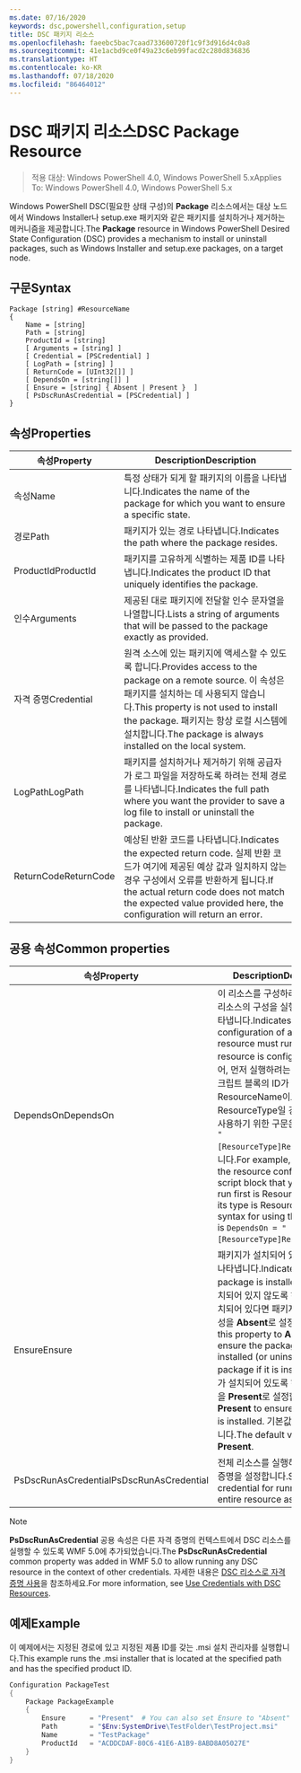 ```yaml
---
ms.date: 07/16/2020
keywords: dsc,powershell,configuration,setup
title: DSC 패키지 리소스
ms.openlocfilehash: faeebc5bac7caad733600720f1c9f3d916d4c0a8
ms.sourcegitcommit: 41e1acbd9ce0f49a23c6eb99facd2c280d836836
ms.translationtype: HT
ms.contentlocale: ko-KR
ms.lasthandoff: 07/18/2020
ms.locfileid: "86464012"
---
```

# <a name="dsc-package-resource"></a><span data-ttu-id="44e65-103">DSC 패키지 리소스</span><span class="sxs-lookup"><span data-stu-id="44e65-103">DSC Package Resource</span></span>

> <span data-ttu-id="44e65-104">적용 대상: Windows PowerShell 4.0, Windows PowerShell 5.x</span><span class="sxs-lookup"><span data-stu-id="44e65-104">Applies To: Windows PowerShell 4.0, Windows PowerShell 5.x</span></span>

<span data-ttu-id="44e65-105">Windows PowerShell DSC(필요한 상태 구성)의 **Package** 리소스에서는 대상 노드에서 Windows Installer나 setup.exe 패키지와 같은 패키지를 설치하거나 제거하는 메커니즘을 제공합니다.</span><span class="sxs-lookup"><span data-stu-id="44e65-105">The **Package** resource in Windows PowerShell Desired State Configuration (DSC) provides a mechanism to install or uninstall packages, such as Windows Installer and setup.exe packages, on a target node.</span></span>

## <a name="syntax"></a><span data-ttu-id="44e65-106">구문</span><span class="sxs-lookup"><span data-stu-id="44e65-106">Syntax</span></span>

```Syntax
Package [string] #ResourceName
{
    Name = [string]
    Path = [string]
    ProductId = [string]
    [ Arguments = [string] ]
    [ Credential = [PSCredential] ]
    [ LogPath = [string] ]
    [ ReturnCode = [UInt32[]] ]
    [ DependsOn = [string[]] ]
    [ Ensure = [string] { Absent | Present }  ]
    [ PsDscRunAsCredential = [PSCredential] ]
}
```

## <a name="properties"></a><span data-ttu-id="44e65-107">속성</span><span class="sxs-lookup"><span data-stu-id="44e65-107">Properties</span></span>

|<span data-ttu-id="44e65-108">속성</span><span class="sxs-lookup"><span data-stu-id="44e65-108">Property</span></span> |<span data-ttu-id="44e65-109">Description</span><span class="sxs-lookup"><span data-stu-id="44e65-109">Description</span></span> |
|---|---|
|<span data-ttu-id="44e65-110">속성</span><span class="sxs-lookup"><span data-stu-id="44e65-110">Name</span></span> |<span data-ttu-id="44e65-111">특정 상태가 되게 할 패키지의 이름을 나타냅니다.</span><span class="sxs-lookup"><span data-stu-id="44e65-111">Indicates the name of the package for which you want to ensure a specific state.</span></span> |
|<span data-ttu-id="44e65-112">경로</span><span class="sxs-lookup"><span data-stu-id="44e65-112">Path</span></span> |<span data-ttu-id="44e65-113">패키지가 있는 경로 나타냅니다.</span><span class="sxs-lookup"><span data-stu-id="44e65-113">Indicates the path where the package resides.</span></span> |
|<span data-ttu-id="44e65-114">ProductId</span><span class="sxs-lookup"><span data-stu-id="44e65-114">ProductId</span></span> |<span data-ttu-id="44e65-115">패키지를 고유하게 식별하는 제품 ID를 나타냅니다.</span><span class="sxs-lookup"><span data-stu-id="44e65-115">Indicates the product ID that uniquely identifies the package.</span></span> |
|<span data-ttu-id="44e65-116">인수</span><span class="sxs-lookup"><span data-stu-id="44e65-116">Arguments</span></span> |<span data-ttu-id="44e65-117">제공된 대로 패키지에 전달할 인수 문자열을 나열합니다.</span><span class="sxs-lookup"><span data-stu-id="44e65-117">Lists a string of arguments that will be passed to the package exactly as provided.</span></span> |
|<span data-ttu-id="44e65-118">자격 증명</span><span class="sxs-lookup"><span data-stu-id="44e65-118">Credential</span></span> |<span data-ttu-id="44e65-119">원격 소스에 있는 패키지에 액세스할 수 있도록 합니다.</span><span class="sxs-lookup"><span data-stu-id="44e65-119">Provides access to the package on a remote source.</span></span> <span data-ttu-id="44e65-120">이 속성은 패키지를 설치하는 데 사용되지 않습니다.</span><span class="sxs-lookup"><span data-stu-id="44e65-120">This property is not used to install the package.</span></span> <span data-ttu-id="44e65-121">패키지는 항상 로컬 시스템에 설치합니다.</span><span class="sxs-lookup"><span data-stu-id="44e65-121">The package is always installed on the local system.</span></span> |
|<span data-ttu-id="44e65-122">LogPath</span><span class="sxs-lookup"><span data-stu-id="44e65-122">LogPath</span></span> |<span data-ttu-id="44e65-123">패키지를 설치하거나 제거하기 위해 공급자가 로그 파일을 저장하도록 하려는 전체 경로를 나타냅니다.</span><span class="sxs-lookup"><span data-stu-id="44e65-123">Indicates the full path where you want the provider to save a log file to install or uninstall the package.</span></span> |
|<span data-ttu-id="44e65-124">ReturnCode</span><span class="sxs-lookup"><span data-stu-id="44e65-124">ReturnCode</span></span> |<span data-ttu-id="44e65-125">예상된 반환 코드를 나타냅니다.</span><span class="sxs-lookup"><span data-stu-id="44e65-125">Indicates the expected return code.</span></span> <span data-ttu-id="44e65-126">실제 반환 코드가 여기에 제공된 예상 값과 일치하지 않는 경우 구성에서 오류를 반환하게 됩니다.</span><span class="sxs-lookup"><span data-stu-id="44e65-126">If the actual return code does not match the expected value provided here, the configuration will return an error.</span></span> |

## <a name="common-properties"></a><span data-ttu-id="44e65-127">공용 속성</span><span class="sxs-lookup"><span data-stu-id="44e65-127">Common properties</span></span>

|<span data-ttu-id="44e65-128">속성</span><span class="sxs-lookup"><span data-stu-id="44e65-128">Property</span></span> |<span data-ttu-id="44e65-129">Description</span><span class="sxs-lookup"><span data-stu-id="44e65-129">Description</span></span> |
|---|---|
|<span data-ttu-id="44e65-130">DependsOn</span><span class="sxs-lookup"><span data-stu-id="44e65-130">DependsOn</span></span> |<span data-ttu-id="44e65-131">이 리소스를 구성하려면 먼저 다른 리소스의 구성을 실행해야 함을 나타냅니다.</span><span class="sxs-lookup"><span data-stu-id="44e65-131">Indicates that the configuration of another resource must run before this resource is configured.</span></span> <span data-ttu-id="44e65-132">예를 들어, 먼저 실행하려는 리소스 구성 스크립트 블록의 ID가 ResourceName이고 해당 형식이 ResourceType일 경우, 이 속성을 사용하기 위한 구문은 `DependsOn = "[ResourceType]ResourceName"`입니다.</span><span class="sxs-lookup"><span data-stu-id="44e65-132">For example, if the ID of the resource configuration script block that you want to run first is ResourceName and its type is ResourceType, the syntax for using this property is `DependsOn = "[ResourceType]ResourceName"`.</span></span> |
|<span data-ttu-id="44e65-133">Ensure</span><span class="sxs-lookup"><span data-stu-id="44e65-133">Ensure</span></span> |<span data-ttu-id="44e65-134">패키지가 설치되어 있는지 여부를 나타냅니다.</span><span class="sxs-lookup"><span data-stu-id="44e65-134">Indicates if the package is installed.</span></span> <span data-ttu-id="44e65-135">패키지가 설치되어 있지 않도록 하려면(또는 설치되어 있다면 패키지를 제거) 이 속성을 **Absent**로 설정합니다.</span><span class="sxs-lookup"><span data-stu-id="44e65-135">Set this property to **Absent** to ensure the package is not installed (or uninstall the package if it is installed).</span></span> <span data-ttu-id="44e65-136">패키지가 설치되어 있도록 하려면 이 속성을 **Present**로 설정합니다.</span><span class="sxs-lookup"><span data-stu-id="44e65-136">Set it to **Present** to ensure the package is installed.</span></span> <span data-ttu-id="44e65-137">기본값은 **Present**입니다.</span><span class="sxs-lookup"><span data-stu-id="44e65-137">The default value is **Present**.</span></span> |
|<span data-ttu-id="44e65-138">PsDscRunAsCredential</span><span class="sxs-lookup"><span data-stu-id="44e65-138">PsDscRunAsCredential</span></span> |<span data-ttu-id="44e65-139">전체 리소스를 실행하기 위한 자격 증명을 설정합니다.</span><span class="sxs-lookup"><span data-stu-id="44e65-139">Sets the credential for running the entire resource as.</span></span> |

> [!NOTE]
> <span data-ttu-id="44e65-140">**PsDscRunAsCredential** 공용 속성은 다른 자격 증명의 컨텍스트에서 DSC 리소스를 실행할 수 있도록 WMF 5.0에 추가되었습니다.</span><span class="sxs-lookup"><span data-stu-id="44e65-140">The **PsDscRunAsCredential** common property was added in WMF 5.0 to allow running any DSC resource in the context of other credentials.</span></span> <span data-ttu-id="44e65-141">자세한 내용은 [ DSC 리소스로 자격 증명 사용](../../../configurations/runasuser.md)을 참조하세요.</span><span class="sxs-lookup"><span data-stu-id="44e65-141">For more information, see [Use Credentials with DSC Resources](../../../configurations/runasuser.md).</span></span>

## <a name="example"></a><span data-ttu-id="44e65-142">예제</span><span class="sxs-lookup"><span data-stu-id="44e65-142">Example</span></span>

<span data-ttu-id="44e65-143">이 예제에서는 지정된 경로에 있고 지정된 제품 ID를 갖는 .msi 설치 관리자를 실행합니다.</span><span class="sxs-lookup"><span data-stu-id="44e65-143">This example runs the .msi installer that is located at the specified path and has the specified product ID.</span></span>

```powershell
Configuration PackageTest
{
    Package PackageExample
    {
        Ensure      = "Present"  # You can also set Ensure to "Absent"
        Path        = "$Env:SystemDrive\TestFolder\TestProject.msi"
        Name        = "TestPackage"
        ProductId   = "ACDDCDAF-80C6-41E6-A1B9-8ABD8A05027E"
    }
}
```
